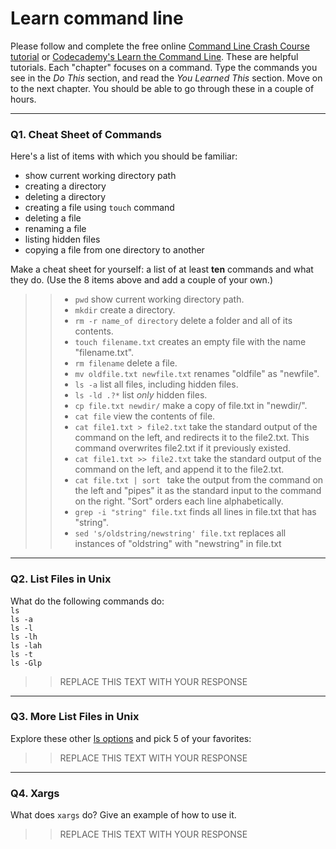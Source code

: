 # Learn command line

Please follow and complete the free online [Command Line Crash Course
tutorial](https://web.archive.org/web/20160708171659/http://cli.learncodethehardway.org/book/) or [Codecademy's Learn the Command Line](https://www.codecademy.com/learn/learn-the-command-line). These are helpful tutorials. Each "chapter" focuses on a command. Type the commands you see in the _Do This_ section, and read the _You Learned This_ section. Move on to the next chapter. You should be able to go through these in a couple of hours.

---

### Q1.  Cheat Sheet of Commands  

Here's a list of items with which you should be familiar:  
* show current working directory path
* creating a directory
* deleting a directory
* creating a file using `touch` command
* deleting a file
* renaming a file
* listing hidden files
* copying a file from one directory to another

Make a cheat sheet for yourself: a list of at least **ten** commands and what they do.  (Use the 8 items above and add a couple of your own.)  

> > * ```pwd``` show current working directory path.
> > * ```mkdir``` create a directory.
> > * ```rm -r name_of directory``` delete a folder and all of its contents.
> > * ```touch filename.txt``` creates an empty file with the name "filename.txt".
> > * ```rm filename``` delete a file.
> > * ```mv oldfile.txt newfile.txt``` renames "oldfile" as "newfile".
> > * ```ls -a``` list all files, including hidden files.
> > * ```ls -ld .?*``` list _only_ hidden files.
> > * ```cp file.txt newdir/``` make a copy of file.txt in "newdir/".
> > * ```cat file``` view the contents of file.
> > * ```cat file1.txt > file2.txt``` take the standard output of the command on the left, and redirects it to the file2.txt. This command overwrites file2.txt if it previously existed. 
> > * ```cat file1.txt >> file2.txt``` take the standard output of the command on the left, and append it to the file2.txt.
> > * ```cat file.txt | sort ``` take the output from the command on the left and "pipes" it as the standard input to the command on the right. "Sort" orders each line alphabetically.
> > * ```grep -i "string" file.txt``` finds all lines in file.txt that has "string".
> > * ```sed 's/oldstring/newstring' file.txt``` replaces all instances of "oldstring" with "newstring" in file.txt
---

### Q2.  List Files in Unix   

What do the following commands do:  
`ls`  
`ls -a`  
`ls -l`  
`ls -lh`  
`ls -lah`  
`ls -t`  
`ls -Glp`  

> > REPLACE THIS TEXT WITH YOUR RESPONSE

---

### Q3.  More List Files in Unix  

Explore these other [ls options](http://www.techonthenet.com/unix/basic/ls.php) and pick 5 of your favorites:

> > REPLACE THIS TEXT WITH YOUR RESPONSE

---

### Q4.  Xargs   

What does `xargs` do? Give an example of how to use it.

> > REPLACE THIS TEXT WITH YOUR RESPONSE

 


